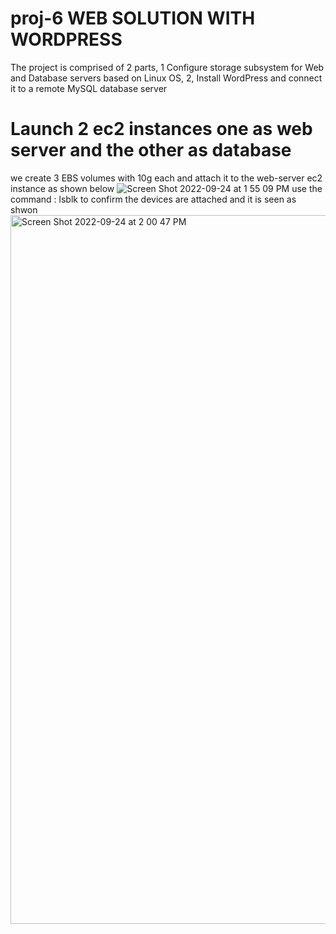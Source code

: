 # proj-6   WEB SOLUTION WITH WORDPRESS
The project is comprised of 2 parts, 1 Configure storage subsystem for Web and Database servers based on Linux OS, 2, Install WordPress and connect it to a remote MySQL database server
# Launch 2 ec2 instances one as web server and the other as database
we create 3 EBS volumes with 10g each and attach it to the web-server ec2 instance as shown below
![Screen Shot 2022-09-24 at 1 55 09 PM](https://user-images.githubusercontent.com/112595648/192099133-5e52c3e5-9472-4473-9eb9-7627e81e7744.png)
use the command : lsblk 
to confirm the devices are attached and it is seen as shwon
<img width="1134" alt="Screen Shot 2022-09-24 at 2 00 47 PM" src="https://user-images.githubusercontent.com/112595648/192099361-bcbf5139-9715-4b86-85cd-01e0e7530846.png">

